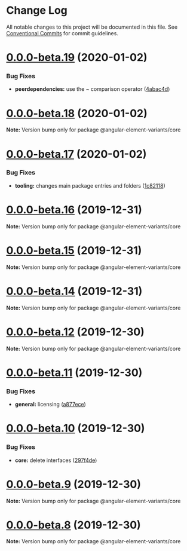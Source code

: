 # Change Log

All notable changes to this project will be documented in this file.
See [Conventional Commits](https://conventionalcommits.org) for commit guidelines.

# [0.0.0-beta.19](https://github.com/BioPhoton/angular-element-variants/tree/master/packages/core/compare/v0.0.0-beta.18...v0.0.0-beta.19) (2020-01-02)


### Bug Fixes

* **peerdependencies:** use the ~ comparison operator ([4abac4d](https://github.com/BioPhoton/angular-element-variants/tree/master/packages/core/commit/4abac4d6cffd3a1c000a057e0f816194d00c3060))





# [0.0.0-beta.18](https://github.com/BioPhoton/angular-element-variants/tree/master/packages/core/compare/v0.0.0-beta.17...v0.0.0-beta.18) (2020-01-02)

**Note:** Version bump only for package @angular-element-variants/core





# [0.0.0-beta.17](https://github.com/BioPhoton/angular-element-variants/tree/master/packages/core/compare/v0.0.0-beta.16...v0.0.0-beta.17) (2020-01-02)


### Bug Fixes

* **tooling:** changes main package entries and folders ([1c82118](https://github.com/BioPhoton/angular-element-variants/tree/master/packages/core/commit/1c821184ccd822f60565e8f1029a00395cc62409))






# [0.0.0-beta.16](https://github.com/BioPhoton/angular-element-variants/tree/master/packages/core/compare/v0.0.0-beta.15...v0.0.0-beta.16) (2019-12-31)

**Note:** Version bump only for package @angular-element-variants/core





# [0.0.0-beta.15](https://github.com/BioPhoton/angular-element-variants/tree/master/packages/core/compare/v0.0.0-beta.14...v0.0.0-beta.15) (2019-12-31)

**Note:** Version bump only for package @angular-element-variants/core

# [0.0.0-beta.14](https://github.com/BioPhoton/angular-element-variants/tree/master/packages/core/compare/v0.0.0-beta.13...v0.0.0-beta.14) (2019-12-31)

**Note:** Version bump only for package @angular-element-variants/core

# [0.0.0-beta.12](https://github.com/BioPhoton/angular-element-variants/tree/master/packages/core/compare/v0.0.0-beta.11...v0.0.0-beta.12) (2019-12-30)

**Note:** Version bump only for package @angular-element-variants/core

# [0.0.0-beta.11](https://github.com/BioPhoton/angular-element-variants/tree/master/packages/core/compare/v0.0.0-beta.10...v0.0.0-beta.11) (2019-12-30)

### Bug Fixes

- **general:** licensing ([a877ece](https://github.com/BioPhoton/angular-element-variants/tree/master/packages/core/commit/a877ece59c3c4f4e158605699ec233d5f3793229))

# [0.0.0-beta.10](https://github.com/BioPhoton/angular-element-variants/tree/master/packages/core/compare/v0.0.0-beta.9...v0.0.0-beta.10) (2019-12-30)

### Bug Fixes

- **core:** delete interfaces ([297f4de](https://github.com/BioPhoton/angular-element-variants/tree/master/packages/core/commit/297f4de0bee6d2f2a5fcb5a607e2eea6865bbbb7))

# [0.0.0-beta.9](https://github.com/BioPhoton/angular-element-variants/tree/master/packages/core/compare/v0.0.0-beta.8...v0.0.0-beta.9) (2019-12-30)

**Note:** Version bump only for package @angular-element-variants/core

# [0.0.0-beta.8](https://github.com/BioPhoton/angular-element-variants/tree/master/packages/core/compare/v0.0.0-beta.6...v0.0.0-beta.8) (2019-12-30)

**Note:** Version bump only for package @angular-element-variants/core
